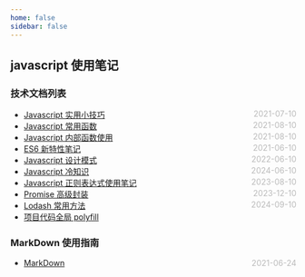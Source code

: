 ```yaml
---
home: false
sidebar: false
---
```


## javascript 使用笔记

### 技术文档列表

- [Javascript 实用小技巧](./usefulTips) <span style="color:#bbb; float:right">2021-07-10</span>
- [Javascript 常用函数](./usefulFunc) <span style="color:#bbb; float:right">2021-08-10</span>
- [Javascript 内部函数使用](./innerFunc) <span style="color:#bbb; float:right">2021-08-10</span>
- [ES6 新特性笔记](./es6) <span style="color:#bbb; float:right">2021-06-10</span>
- [Javascript 设计模式](./designMode) <span style="color:#bbb; float:right">2022-06-10</span>
- [Javascript 冷知识](./coldKnowledge) <span style="color:#bbb; float:right">2024-06-10</span>
- [Javascript 正则表达式使用笔记](./regexp) <span style="color:#bbb; float:right">2023-08-10</span>
- [Promise 高级封装](./promise) <span style="color:#bbb; float:right">2023-12-10</span>
- [Lodash 常用方法](./lodash) <span style="color:#bbb; float:right">2024-09-10</span>
- [项目代码全局 polyfill](https://segmentfault.com/a/1190000043926442)

### MarkDown 使用指南

- [MarkDown](../blog-daily/use-markdown) <span style="color:#bbb; float:right">2021-06-24</span>
